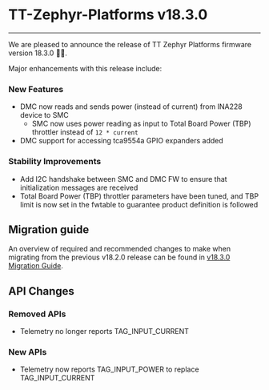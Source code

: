 # TT-Zephyr-Platforms v18.3.0

---

We are pleased to announce the release of TT Zephyr Platforms firmware version 18.3.0 🥳🎉.

Major enhancements with this release include:

[comment]: <> (H3 Performance Improvements, if applicable)
[comment]: <> (H3 New and Experimental Features, if applicable)
[comment]: <> (H3 External Project Collaboration Efforts, if applicable)
[comment]: <> (H3 Stability Improvements, if applicable)

### New Features

* DMC now reads and sends power (instead of current) from INA228 device to SMC
  * SMC now uses power reading as input to Total Board Power (TBP) throttler instead of `12 * current`
* DMC support for accessing tca9554a GPIO expanders added

### Stability Improvements

* Add I2C handshake between SMC and DMC FW to ensure that initialization messages are received
* Total Board Power (TBP) throttler parameters have been tuned, and TBP limit is now set in the fwtable to guarantee product definition is followed

[comment]: <> (H1 Security vulnerabilities fixed?)

## Migration guide

An overview of required and recommended changes to make when migrating from the previous v18.2.0 release can be found in [v18.3.0 Migration Guide](https://github.com/tenstorrent/tt-zephyr-platforms/tree/main/doc/release/migration-guide-v18.3.0.md).

## API Changes

[comment]: <> (H3 Removed APIs, if applicable)

[comment]: <> (same order for Subsequent H2 sections)
[comment]: <> (UL PCIe)
[comment]: <> (UL DDR)
[comment]: <> (UL Ethernet)
[comment]: <> (UL Telemetry)
[comment]: <> (UL Debug / Developer Features)
[comment]: <> (UL Drivers)
[comment]: <> (UL Libraries)

### Removed APIs
* Telemetry no longer reports TAG_INPUT_CURRENT

[comment]: <> (H3 Deprecated APIs, if applicable)

[comment]: <> (H3 New APIs, if applicable)
### New APIs
* Telemetry now reports TAG_INPUT_POWER to replace TAG_INPUT_CURRENT

[comment]: <> (H2 New Boards, if applicable)

[comment]: <> (H2 New Samples, if applicable)

[comment]: <> (H2 Other Notable Changes, if applicable)
